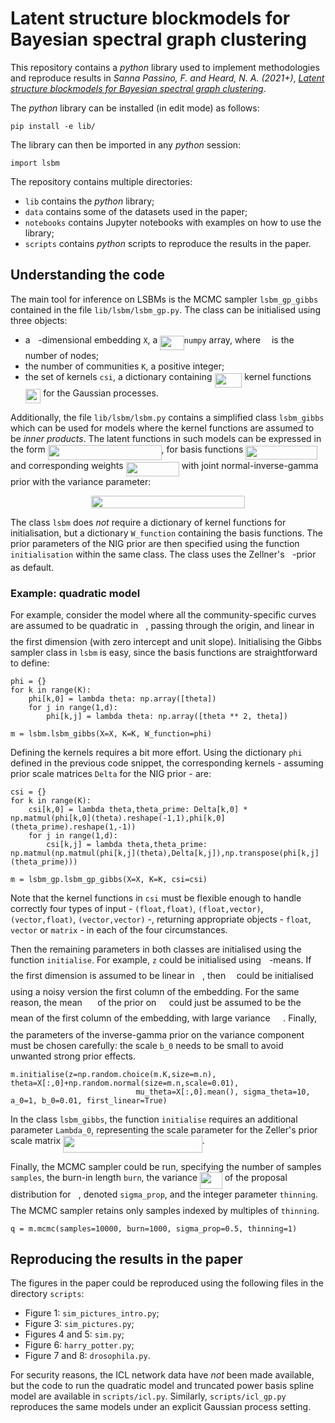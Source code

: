 # Latent structure blockmodels for Bayesian spectral graph clustering

This repository contains a *python* library used to implement methodologies and reproduce results in *Sanna Passino, F. and Heard, N. A. (2021+)*, [*Latent structure blockmodels for Bayesian spectral graph clustering*](http://arxiv.org/abs/2107.01734).

The _python_ library can be installed (in edit mode) as follows:
```
pip install -e lib/
```
The library can then be imported in any _python_ session:
```python3
import lsbm
```

The repository contains multiple directories:
* `lib` contains the _python_ library;
* `data` contains some of the datasets used in the paper;
* `notebooks` contains Jupyter notebooks with examples on how to use the library;
* `scripts` contains _python_ scripts to reproduce the results in the paper. 

## Understanding the code

The main tool for inference on LSBMs is the MCMC sampler `lsbm_gp_gibbs` contained in the file `lib/lsbm/lsbm_gp.py`. The class can be initialised using three objects: 
- a <img src="svgs/2103f85b8b1477f430fc407cad462224.svg?invert_in_darkmode" align=middle width=8.55596444999999pt height=22.831056599999986pt/>-dimensional embedding `X`, a <img src="svgs/fa3e74d315d8dd8569c63afaf353839c.svg?invert_in_darkmode" align=middle width=38.514031049999986pt height=22.831056599999986pt/>`numpy` array, where <img src="svgs/55a049b8f161ae7cfeb0197d75aff967.svg?invert_in_darkmode" align=middle width=9.86687624999999pt height=14.15524440000002pt/> is the number of nodes;
- the number of communities `K`, a positive integer;
- the set of kernels `csi`, a dictionary containing <img src="svgs/8c2aba4645470ea758c7014c414f8703.svg?invert_in_darkmode" align=middle width=43.784154149999985pt height=22.831056599999986pt/> kernel functions <img src="svgs/61a21a71d91d1afe29ef6c87bbcfb541.svg?invert_in_darkmode" align=middle width=24.466483799999992pt height=22.831056599999986pt/> for the Gaussian processes.

Additionally, the file `lib/lsbm/lsbm.py` contains a simplified class `lsbm_gibbs` which can be used for models where the kernel functions are assumed to be *inner products*. The latent functions in such models can be expressed in the form <img src="svgs/a47365b803cbfbae589ba00d757323c3.svg?invert_in_darkmode" align=middle width=181.69460429999998pt height=24.65753399999998pt/>, for basis functions <img src="svgs/940aa137531740764ccb7da48a4f4f4e.svg?invert_in_darkmode" align=middle width=114.29779349999998pt height=22.831056599999986pt/> and corresponding weights <img src="svgs/5628dabe825c1081c1d0ab40cb139570.svg?invert_in_darkmode" align=middle width=85.20361904999999pt height=22.648391699999998pt/> with joint normal-inverse-gamma prior with the variance parameter: 
<p align="center"><img src="svgs/63abc06d8638ba2ed2ca385d1820726f.svg?invert_in_darkmode" align=middle width=245.4917685pt height=20.50407645pt/></p>

The class `lsbm` does *not* require a dictionary of kernel functions for initialisation, but a dictionary `W_function` containing the basis functions. The prior parameters of the NIG prior are then specified using the function `initialisation` within the same class. The class uses the Zellner's <img src="svgs/3cf4fbd05970446973fc3d9fa3fe3c41.svg?invert_in_darkmode" align=middle width=8.430376349999989pt height=14.15524440000002pt/>-prior as default. 

### Example: quadratic model

For example, consider the model where all the community-specific curves are assumed to be quadratic in <img src="svgs/27e556cf3caa0673ac49a8f0de3c73ca.svg?invert_in_darkmode" align=middle width=8.17352744999999pt height=22.831056599999986pt/>, passing through the origin, and linear in the first dimension (with zero intercept and unit slope). Initialising the Gibbs sampler class in `lsbm` is easy, since the basis functions are straightforward to define:
```python3
phi = {}
for k in range(K):
    phi[k,0] = lambda theta: np.array([theta])
    for j in range(1,d):
        phi[k,j] = lambda theta: np.array([theta ** 2, theta])

m = lsbm.lsbm_gibbs(X=X, K=K, W_function=phi)
```

Defining the kernels requires a bit more effort. Using the dictionary `phi` defined in the previous code snippet, the corresponding kernels - assuming prior scale matrices `Delta` for the NIG prior - are: 
```python3
csi = {}
for k in range(K):
    csi[k,0] = lambda theta,theta_prime: Delta[k,0] * np.matmul(phi[k,0](theta).reshape(-1,1),phi[k,0](theta_prime).reshape(1,-1)) 
    for j in range(1,d):
        csi[k,j] = lambda theta,theta_prime: np.matmul(np.matmul(phi[k,j](theta),Delta[k,j]),np.transpose(phi[k,j](theta_prime)))

m = lsbm_gp.lsbm_gp_gibbs(X=X, K=K, csi=csi)
```

Note that the kernel functions in `csi` must be flexible enough to handle correctly four types of input - `(float,float)`, `(float,vector)`, `(vector,float)`, `(vector,vector)` -, returning appropriate objects - `float`, `vector` or `matrix` - in each of the four circumstances. 

Then the remaining parameters in both classes are initialised using the function `initialise`. For example, `z` could be initialised using <img src="svgs/63bb9849783d01d91403bc9a5fea12a2.svg?invert_in_darkmode" align=middle width=9.075367949999992pt height=22.831056599999986pt/>-means. If the first dimension is assumed to be linear in <img src="svgs/27e556cf3caa0673ac49a8f0de3c73ca.svg?invert_in_darkmode" align=middle width=8.17352744999999pt height=22.831056599999986pt/>, then <img src="svgs/3c8f41fde30dda7224db83050bf3aac3.svg?invert_in_darkmode" align=middle width=9.76022684999999pt height=22.831056599999986pt/> could be initialised using a noisy version the first column of the embedding. For the same reason, the mean <img src="svgs/3fd5d6bac7aa051e6f8771e75263115d.svg?invert_in_darkmode" align=middle width=16.52021909999999pt height=14.15524440000002pt/> of the prior on <img src="svgs/f166369f3ef0a7ff052f1e9bbf57d2e2.svg?invert_in_darkmode" align=middle width=12.36779114999999pt height=22.831056599999986pt/> could just be assumed to be the mean of the first column of the embedding, with large variance <img src="svgs/e6468d56605616d74403012077b00f87.svg?invert_in_darkmode" align=middle width=16.535428799999988pt height=26.76175259999998pt/>. Finally, the parameters of the inverse-gamma prior on the variance component must be chosen carefully: the scale `b_0` needs to be small to avoid unwanted strong prior effects. 
```python3
m.initialise(z=np.random.choice(m.K,size=m.n), theta=X[:,0]+np.random.normal(size=m.n,scale=0.01), 
                            mu_theta=X[:,0].mean(), sigma_theta=10, a_0=1, b_0=0.01, first_linear=True)
```

In the class `lsbm_gibbs`, the function `initialise` requires an additional parameter `Lambda_0`, representing the scale parameter for the Zeller's prior scale matrix <img src="svgs/1f41501d4f1868d3aafdbee523c708a5.svg?invert_in_darkmode" align=middle width=222.85108559999998pt height=26.76175259999998pt/>.

Finally, the MCMC sampler could be run, specifying the number of samples `samples`, the burn-in length `burn`, the variance <img src="svgs/c9a0d0588fefccf1db3256d9740bc884.svg?invert_in_darkmode" align=middle width=35.60329409999999pt height=26.76175259999998pt/> of the proposal distribution for <img src="svgs/27e556cf3caa0673ac49a8f0de3c73ca.svg?invert_in_darkmode" align=middle width=8.17352744999999pt height=22.831056599999986pt/>, denoted `sigma_prop`, and the integer parameter `thinning`. The MCMC sampler retains only samples indexed by multiples of `thinning`. 
```python3
q = m.mcmc(samples=10000, burn=1000, sigma_prop=0.5, thinning=1)

```

## Reproducing the results in the paper

The figures in the paper could be reproduced using the following files in the directory `scripts`:
- Figure 1: `sim_pictures_intro.py`;
- Figure 3: `sim_pictures.py`;
- Figures 4 and 5: `sim.py`;
- Figure 6: `harry_potter.py`;
- Figure 7 and 8: `drosophila.py`.

For security reasons, the ICL network data have *not* been made available, but the code to run the quadratic model and truncated power basis spline model are available in `scripts/icl.py`. Similarly, `scripts/icl_gp.py` reproduces the same models under an explicit Gaussian process setting.
